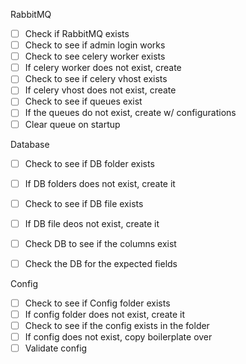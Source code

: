 RabbitMQ

- [ ] Check if RabbitMQ exists
- [ ] Check to see if admin login works
- [ ] Check to see celery worker exists
- [ ] If celery worker does not exist, create
- [ ] Check to see if celery vhost exists
- [ ] If celery vhost does not exist, create
- [ ] Check to see if queues exist
- [ ] If the queues do not exist, create w/ configurations
- [ ] Clear queue on startup

Database

- [ ] Check to see if DB folder exists
- [ ] If DB folders does not exist, create it
- [ ] Check to see if DB file exists
- [ ] If DB file deos not exist, create it
- [ ] Check DB to see if the columns exist
- [ ] Check the DB for the expected fields


Config

- [ ] Check to see if Config folder exists
- [ ] If config folder does not exist, create it
- [ ] Check to see if the config exists in the folder
- [ ] If config does not exist, copy boilerplate over
- [ ] Validate config